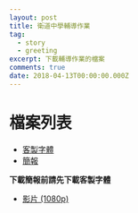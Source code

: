 ```yaml
---
layout: post
title: 衛道中學輔導作業
tag:
  - story
  - greeting
excerpt: 下載輔導作業的檔案
comments: true
date: 2018-04-13T00:00:00.000Z
---
```

# 檔案列表

* [客製字體](/files/SentyTEA.ttf)
* [簡報](/files/vtsh-hw-work-powerpoint.odp)

**下載簡報前請先下載客製字體**

* [影片 (1080p)](<>)

